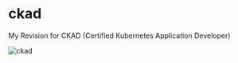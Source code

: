 # ckad
My Revision for CKAD (Certified Kubernetes Application Developer)

![ckad](https://user-images.githubusercontent.com/34093915/126874239-bee97f81-3fab-409f-95d9-6d09652a744f.png)



